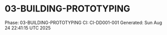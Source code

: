 # 03-BUILDING-PROTOTYPING
Phase: 03-BUILDING-PROTOTYPING
CI: CI-DD001-001
Generated: Sun Aug 24 22:41:15 UTC 2025
